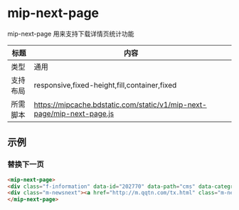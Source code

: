 # mip-next-page

mip-next-page 用来支持下载详情页统计功能

标题|内容
----|----
类型|通用
支持布局|responsive,fixed-height,fill,container,fixed
所需脚本|https://mipcache.bdstatic.com/static/v1/mip-next-page/mip-next-page.js
## 示例

### 替换下一页
```html
<mip-next-page>
<div class="f-information" data-id="202770" data-path="cms" data-categroyId="28" data-rootid="31" data-CommentTpye="0" data-Username="qcx" data-Type="1" data-DateTime="2017/9/19 8:31:00"></div>
<div class="m-newsnext"><a href="http://m.qqtn.com/tx.html" class="m-nexta" target="_blank">下一页</a></div>
</mip-next-page>
```


